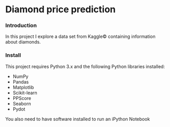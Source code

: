 # Diamond price prediction

### Introduction

In this project I explore a data set from Kaggle© containing information about diamonds. 

### Install

This project requires Python 3.x and the following Python libraries installed:

* NumPy
* Pandas
* Matplotlib
* Scikit-learn
* PPScore
* Seaborn
* Pydot

You also need to have software installed to run an iPython Notebook
